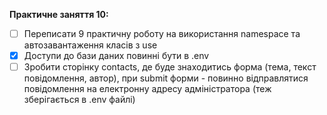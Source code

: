 <b>Практичне заняття 10:</b>
- [ ] Переписати 9 практичну роботу на використання namespace та автозавантаження класів з use
- [X] Доступи до бази даних повинні бути в .env
- [ ] Зробити сторінку contacts, де буде знаходитись форма (тема, текст повідомлення, автор), при submit форми - повинно відправлятися повідомлення на електронну адресу адміністратора (теж зберігається в .env файлі)
